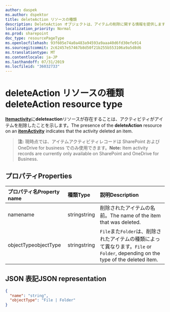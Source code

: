 ```yaml
---
author: daspek
ms.author: dspektor
title: deleteAction リソースの種類
description: DeleteAction オブジェクトは、アイテムの削除に関する情報を提供します。
localization_priority: Normal
ms.prod: sharepoint
doc_type: resourcePageType
ms.openlocfilehash: 93f605e74a0a483a94593a9aaa40d6fd30efe914
ms.sourcegitcommit: 2c62457e57467b8d50f21b255b553106a9a5d8d6
ms.translationtype: MT
ms.contentlocale: ja-JP
ms.lasthandoff: 07/31/2019
ms.locfileid: "36032733"
---
```

# <a name="deleteaction-resource-type"></a><span data-ttu-id="1791a-103">deleteAction リソースの種類</span><span class="sxs-lookup"><span data-stu-id="1791a-103">deleteAction resource type</span></span>

<span data-ttu-id="1791a-104">[**Itemactivity**][activity]に**deleteaction**リソースが存在することは、アクティビティがアイテムを削除したことを示します。</span><span class="sxs-lookup"><span data-stu-id="1791a-104">The presence of the **deleteAction** resource on an [**itemActivity**][activity] indicates that the activity deleted an item.</span></span>

><span data-ttu-id="1791a-105">**注:** 現時点では、アイテムアクティビティレコードは SharePoint および OneDrive for business でのみ使用できます。</span><span class="sxs-lookup"><span data-stu-id="1791a-105">**Note:** Item activity records are currently only available on SharePoint and OneDrive for Business.</span></span>

[activity]: itemactivity.md

## <a name="properties"></a><span data-ttu-id="1791a-106">プロパティ</span><span class="sxs-lookup"><span data-stu-id="1791a-106">Properties</span></span>

| <span data-ttu-id="1791a-107">プロパティ名</span><span class="sxs-lookup"><span data-stu-id="1791a-107">Property name</span></span> | <span data-ttu-id="1791a-108">種類</span><span class="sxs-lookup"><span data-stu-id="1791a-108">Type</span></span>   | <span data-ttu-id="1791a-109">説明</span><span class="sxs-lookup"><span data-stu-id="1791a-109">Description</span></span>
|:--------------|:-------|:----------------------------------------------------
| <span data-ttu-id="1791a-110">name</span><span class="sxs-lookup"><span data-stu-id="1791a-110">name</span></span>          | <span data-ttu-id="1791a-111">string</span><span class="sxs-lookup"><span data-stu-id="1791a-111">string</span></span> | <span data-ttu-id="1791a-112">削除されたアイテムの名前。</span><span class="sxs-lookup"><span data-stu-id="1791a-112">The name of the item that was deleted.</span></span>
| <span data-ttu-id="1791a-113">objectType</span><span class="sxs-lookup"><span data-stu-id="1791a-113">objectType</span></span>    | <span data-ttu-id="1791a-114">string</span><span class="sxs-lookup"><span data-stu-id="1791a-114">string</span></span> | <span data-ttu-id="1791a-115">`File`また`Folder`は、削除されたアイテムの種類によって異なります。</span><span class="sxs-lookup"><span data-stu-id="1791a-115">`File` or `Folder`, depending on the type of the deleted item.</span></span>


## <a name="json-representation"></a><span data-ttu-id="1791a-116">JSON 表記</span><span class="sxs-lookup"><span data-stu-id="1791a-116">JSON representation</span></span>

<!-- {
  "blockType": "resource",
  "optionalProperties": [ ],
  "@type": "microsoft.graph.deleteAction"
}-->

```json
{
  "name": "string",
  "objectType": "File | Folder"
}
```

<!--
{
  "type": "#page.annotation",
  "description": "The deleteAction object provides information about the deletion of an item.",
  "keywords": "activities,activity,action,delete,deletion",
  "section": "documentation",
  "tocPath": "Resources/DeleteAction",
  "suppressions": []
}
-->
